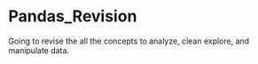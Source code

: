 # Pandas_Revision
 Going to revise the all the concepts to  analyze, clean explore, and manipulate data.
